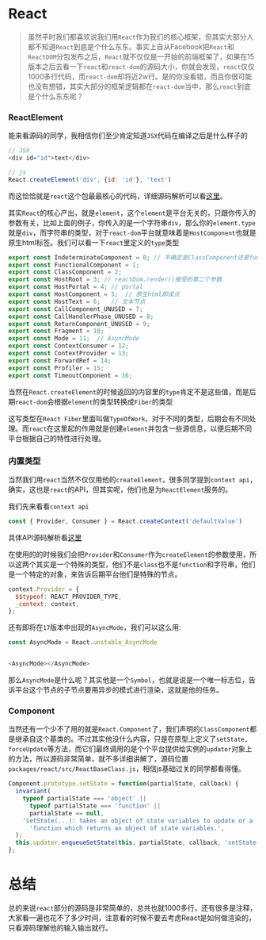 # React

> 虽然平时我们都喜欢说我们用`React`作为我们的核心框架，但其实大部分人都不知道`React`到底是个什么东东。事实上自从Facebook把`React`和`ReactDOM`分包发布之后，`React`就不仅仅是一开始的前端框架了，如果在15版本之后去看一下`react`和`react-dom`的源码大小，你就会发现，`react`仅仅1000多行代码，而`react-dom`却将近2w行。是的你没看错，而且你很可能也没有想错，其实大部分的框架逻辑都在`react-dom`当中，那么`react`到底是个什么东东呢？

### ReactElement

能来看源码的同学，我相信你们至少肯定知道`JSX`代码在编译之后是什么样子的

```js
// JSX
<div id="id">text</div>

// js
React.createElement('div', {id: 'id'}, 'text')
```

而这恰恰就是`react`这个包最最核心的代码，详细源码解析可以看[这里](/docs/core/create-element.html)。

其实`React`的核心产出，就是`element`，这个`element`是平台无关的，只跟你传入的参数有关，比如上面的例子，你传入的是一个字符串`div`，那么你的`element.type`就是`div`，而字符串的类型，对于`react-dom`平台就意味着是`HostComponent`也就是原生html标签。我们可以看一下`react`里定义的`type`类型

```js
export const IndeterminateComponent = 0; // 不确定是ClassComponent还是functionalComponent
export const FunctionalComponent = 1;  
export const ClassComponent = 2;
export const HostRoot = 3; // reactDom.render()接受的第二个参数
export const HostPortal = 4; // portal
export const HostComponent = 5;  // 原生html即诶点
export const HostText = 6;   // 文本节点
export const CallComponent_UNUSED = 7;
export const CallHandlerPhase_UNUSED = 8;
export const ReturnComponent_UNUSED = 9;
export const Fragment = 10;
export const Mode = 11;  // AsyncMode
export const ContextConsumer = 12;
export const ContextProvider = 13;
export const ForwardRef = 14;
export const Profiler = 15;
export const TimeoutComponent = 16;
```

当然在`React.createElement`的时候返回的内容里的`type`肯定不是这些值，而是后期`react-dom`会根据`element`的类型转换成`Fiber`的类型

这写类型在`React Fiber`里面叫做`TypeOfWork`，对于不同的类型，后期会有不同处理。而`react`在这里起的作用就是创建`element`并包含一些源信息，以便后期不同平台根据自己的特性进行处理。

### 内置类型

当然我们用`react`当然不仅仅用他的`createElement`，很多同学提到`context api`，确实，这也是`react`的API，但其实呢，他们也是为`ReactElement`服务的。

我们先来看看`context api`

```js
const { Provider, Consumer } = React.createContext('defaultValue')
```

具体API源码解析看[这里](/docs/core/context.html)

在使用的的时候我们会把`Provider`和`Consumer`作为`createElement`的参数使用，所以这两个其实是一个特殊的类型，他们不是`class`也不是`function`和字符串，他们是一个特定的对象，来告诉后期平台他们是特殊的节点。

```js
context.Provider = {
  $$typeof: REACT_PROVIDER_TYPE,
  _context: context,
};
```

还有即将在`17`版本中出现的`AsyncMode`，我们可以这么用:

```js
const AsyncMode = React.unstable_AsyncMode


<AsyncMode></AsyncMode>
```

那么`AsyncMode`是什么呢？其实他是一个`Symbol`，也就是说是一个唯一标志位，告诉平台这个节点的子节点要用异步的模式进行渲染，这就是他的任务。

### Component

当然还有一个少不了用的就是`React.Component`了，我们声明的`ClassComponent`都是继承自这个基类的。不过其实他没什么内容，只是在原型上定义了`setState, forceUpdate`等方法，而它们最终调用的是个个平台提供给实例的`updater`对象上的方法，所以源码非常简单，就不多详细讲解了，源码位置`packages/react/src/ReactBaseClass.js`，相信js基础过关的同学都看得懂。

```js
Component.prototype.setState = function(partialState, callback) {
  invariant(
    typeof partialState === 'object' ||
      typeof partialState === 'function' ||
      partialState == null,
    'setState(...): takes an object of state variables to update or a ' +
      'function which returns an object of state variables.',
  );
  this.updater.enqueueSetState(this, partialState, callback, 'setState');
};
```

# 总结
总的来说`react`部分的源码是非常简单的，总共也就1000多行，还有很多是注释，大家看一遍也花不了多少时间，注意看的时候不要去考虑React是如何做渲染的，只看源码理解他的输入输出就行。